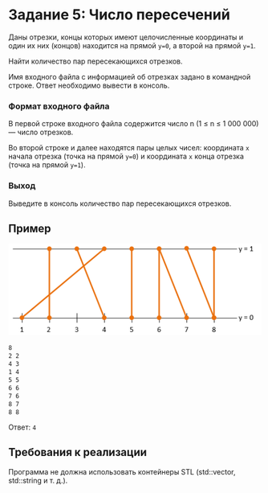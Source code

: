 # Задание 5: Число пересечений
Даны отрезки, концы которых имеют целочисленные координаты и один их них (концов) находится на прямой `y=0`, а второй на прямой `y=1`. 

Найти количество пар пересекающихся отрезков.

Имя входного файла с информацией об отрезках задано в командной строке. Ответ необходимо вывести в консоль.

### Формат входного файла
В первой строке входного файла содержится число n (1 ≤ n ≤ 1 000 000) — число отрезков. 

Во второй строке и далее находятся пары целых чисел: координата `x` начала отрезка (точка на прямой `y=0`) и координата `x` конца отрезка (точка на прямой `y=1`).

### Выход
Выведите в консоль количество пар пересекающихся отрезков.


## Пример
![Пример](img.png)

```
8
2 2
4 3
1 4
5 5
6 6
7 6
8 7
8 8
```
Ответ: `4` 

## Требования к реализации
Программа не должна использовать контейнеры STL (std::vector, std::string и т. д.). 
